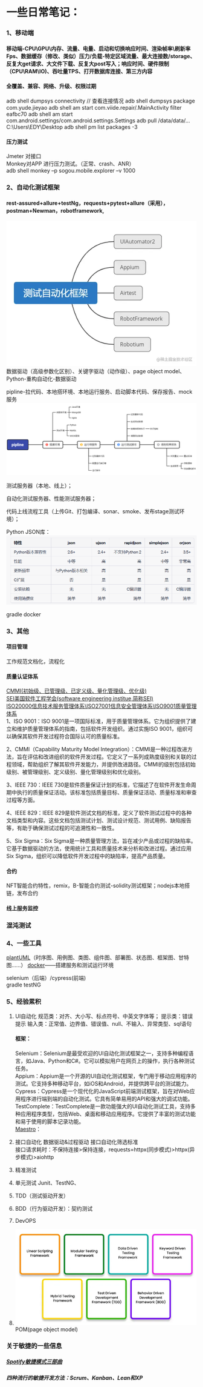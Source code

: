 # 一些日常笔记：

### 1、移动端

#### 移动端-CPU\GPU\内存、流量、电量、启动和切换响应时间、渲染帧率\刷新率Fps、数据缓存（修改、类似）压力/负载-特定区域流量、最大连接数/storage、反复大get请求、大文件下载、反复大post写入；响应时间、硬件限制（CPU\RAM\IO)、吞吐量TPS、打开数据库连接、第三方内容

#### 全覆盖、兼容、网络、升级、权限过期

adb shell dumpsys connectivity // 查看连接情况
adb shell dumpsys package com.yude.jieyao
adb shell am start com.viide.repair/.MainActivity filter eafbc70
adb shell am start  com.android.settings/com.android.settings.Settings
adb pull /data/data/... C:\Users\EDY\Desktop
adb shell pm list packages -3

#### 压力测试

Jmeter 对接口  
Monkey对APP 进行压力测试。（正常、crash、ANR）   
     adb  shell  monkey –p  sogou.mobile.explorer  –v 1000 

### 2、自动化测试框架

#### rest-assured+allure+testNg，requests+pytest+allure（采用），postman+Newman，robotframework,
![](.notes_images/ec201a28.png)     
数据驱动（高级参数化区别）、关键字驱动（动作级）、page object model、Python-重构自动化-数据驱动

pipline-拉代码、本地搭环境、本地运行服务、启动脚本代码、保存报告、mock服务
![](.notes_images/5f2d8c36.png)
   
测试服务器（本地、线上）；   

自动化测试服务器、性能测试服务器；

代码上线流程工具（上传Git、打包编译、sonar、smoke、发布stage测试环境）；

Python JSON库：         
![](.notes_images/876a2873.png)

gradle
docker


### 3、其他

#### 项目管理

工作规范文档化，流程化   

#### 质量认证体系
[CMMI(初始级、已管理级、已定义级、量化管理级、优化级)](https://cmmiinstitute.com/pars/?StateId=caf45928-cb61-4547-ac60-4b028a2712c7)      
[SEI美国软件工程学会(software engineering institue,简称SEI)](https://www.sei.cmu.edu/about/index.cfm)   
[ISO20000信息技术服务管理体系\ISO27001信息安全管理体系\ISO9001质量管理体系](https://www.cqc.com.cn/www/chinese/txrz/)       
1、ISO 9001：ISO 9001是一项国际标准，用于质量管理体系。它为组织提供了建立和维护质量管理体系的指南，包括软件开发组织。通过实施ISO 9001，组织可以确保其软件开发过程符合国际认可的质量标准。
   
2、CMMI（Capability Maturity Model Integration）：CMMI是一种过程改进方法，旨在评估和改进组织的软件开发过程。它定义了一系列成熟度级别和关联的过程领域，帮助组织了解其软件开发能力，并提供改进路径。CMMI的级别包括初始级别、被管理级别、定义级别、量化管理级别和优化级别。
   
3、IEEE 730：IEEE 730是软件质量保证计划的标准，它描述了在软件开发生命周期中执行的质量保证活动。该标准包括质量目标、质量保证活动、质量标准和审查过程等方面。
   
4、IEEE 829：IEEE 829是软件测试文档的标准，定义了软件测试过程中的各种文档类型和内容。这些文档包括测试计划、测试设计规范、测试用例、缺陷报告等，有助于确保测试过程的可追溯性和一致性。
   
5、Six Sigma：Six Sigma是一种质量管理方法，旨在减少产品或过程的缺陷率。它基于数据驱动的方法，使用统计工具和质量技术来分析和改进过程。通过应用Six Sigma，组织可以降低软件开发过程中的缺陷率，提高产品质量。
#### 合约

NFT智能合约特性，remix，B-智能合约测试-solidity测试框架；nodejs本地搭链，发布合约

#### 线上服务监控

### 混沌测试

### 4、一些工具

[plantUML](https://plantuml.com/zh/starting)（时序图、用例图、类图、组件图、部署图、状态图、框架图、甘特图……）
[docker](https://www.coonote.com/docker/docker-common-commands.html)——搭建服务和测试运行环境    

selenium（后端）/cypress(前端)   
gradle
testNG   


### 5、经验累积

1. UI自动化
   规范类：对齐、大小写、标点符号、中英文字体等；
   提示类：错误提示
   输入类：正常值、边界值、错误值、null、不输入、异常类型、sql语句
   #### 框架：
   Selenium：Selenium是最受欢迎的UI自动化测试框架之一，支持多种编程语言，如Java、Python和C#。它可以模拟用户在网页上的操作，执行各种测试任务。   
   Appium：Appium是一个开源的UI自动化测试框架，专门用于移动应用程序的测试。它支持多种移动平台，如iOS和Android，并提供跨平台的测试能力。   
   Cypress：Cypress是一个现代化的JavaScript前端测试框架，旨在对Web应用程序进行端到端的自动化测试。它具有简单易用的API和强大的调试功能。   
   TestComplete：TestComplete是一款功能强大的UI自动化测试工具，支持多种应用程序类型，包括Web、桌面和移动应用程序。它提供了丰富的测试功能和易于使用的脚本记录功能。   
   [Maestro](https://maestro.mobile.dev/)：


3. 接口自动化
   数据驱动&过程驱动
   接口自动化筛选标准   
   接口请求耗时：不保持连接>保持连接，requests=httpx(同步模式)>httpx(异步模式)>aiohttp   
4. 精准测试
5. 单元测试
   Junit、TestNG、
6. TDD（测试驱动开发）
7. BDD（行为驱动开发）：契约测试
8. DevOPS
9. ![](.notes_images/27999197.png)POM(page object model)

### 关于敏捷的一些信息
##### [Spotify敏捷模式三部曲](https://www.leangoo.com/14003.html)
##### 四种流行的敏捷开发方法：Scrum、Kanban、Lean和XP

